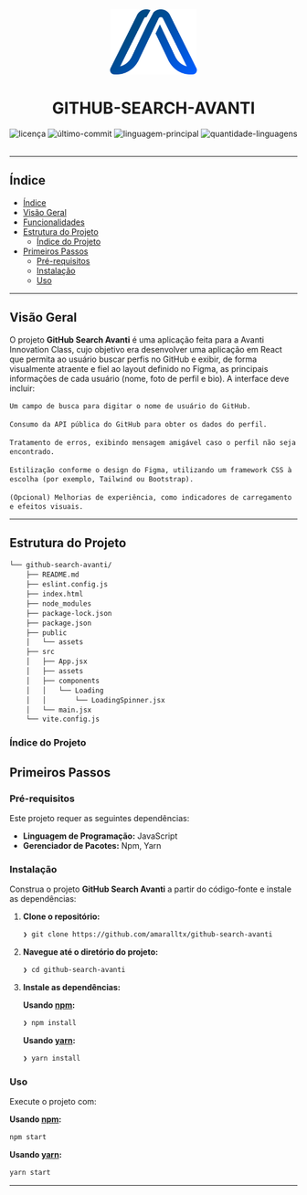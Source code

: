 <div id="top">

<!-- HEADER STYLE: CLASSIC -->
<div align="center">

<img src="src/assets//svg/avanti-logo.svg" width="30%" style="position: relative; top: 0; right: 0;" alt="Logo do Projeto"/>

# GITHUB-SEARCH-AVANTI

<em></em>

<!-- BADGES -->
<img src="https://img.shields.io/github/license/amaralltx/github-search-avanti?style=default&logo=opensourceinitiative&logoColor=white&color=0080ff" alt="licença">
<img src="https://img.shields.io/github/last-commit/amaralltx/github-search-avanti?style=default&logo=git&logoColor=white&color=0080ff" alt="último-commit">
<img src="https://img.shields.io/github/languages/top/amaralltx/github-search-avanti?style=default&color=0080ff" alt="linguagem-principal">
<img src="https://img.shields.io/github/languages/count/amaralltx/github-search-avanti?style=default&color=0080ff" alt="quantidade-linguagens">

</div>
<br>

---

## Índice

- [Índice](#índice)
- [Visão Geral](#visão-geral)
- [Funcionalidades](#funcionalidades)
- [Estrutura do Projeto](#estrutura-do-projeto)
    - [Índice do Projeto](#índice-do-projeto)
- [Primeiros Passos](#primeiros-passos)
    - [Pré-requisitos](#pré-requisitos)
    - [Instalação](#instalação)
    - [Uso](#uso)

---

## Visão Geral

O projeto **GitHub Search Avanti** é uma aplicação feita para a Avanti Innovation Class, cujo objetivo era desenvolver uma aplicação em React que permita ao usuário buscar perfis no GitHub e exibir, de forma visualmente atraente e fiel ao layout definido no Figma, as principais informações de cada usuário (nome, foto de perfil e bio). A interface deve incluir:

    Um campo de busca para digitar o nome de usuário do GitHub.

    Consumo da API pública do GitHub para obter os dados do perfil.

    Tratamento de erros, exibindo mensagem amigável caso o perfil não seja encontrado.

    Estilização conforme o design do Figma, utilizando um framework CSS à escolha (por exemplo, Tailwind ou Bootstrap).

    (Opcional) Melhorias de experiência, como indicadores de carregamento e efeitos visuais.

---

## Estrutura do Projeto

```sh
└── github-search-avanti/
    ├── README.md
    ├── eslint.config.js
    ├── index.html
    ├── node_modules
    ├── package-lock.json
    ├── package.json
    ├── public
    │   └── assets
    ├── src
    │   ├── App.jsx
    │   ├── assets
    │   ├── components
    │   │   └── Loading
    │   │       └── LoadingSpinner.jsx
    │   └── main.jsx
    └── vite.config.js
```

### Índice do Projeto
                                    
## Primeiros Passos

### Pré-requisitos

Este projeto requer as seguintes dependências:

- **Linguagem de Programação:** JavaScript
- **Gerenciador de Pacotes:** Npm, Yarn

### Instalação

Construa o projeto **GitHub Search Avanti** a partir do código-fonte e instale as dependências:

1. **Clone o repositório:**

    ```sh
    ❯ git clone https://github.com/amaralltx/github-search-avanti
    ```

2. **Navegue até o diretório do projeto:**

    ```sh
    ❯ cd github-search-avanti
    ```

3. **Instale as dependências:**

    **Usando [npm](https://www.npmjs.com/):**

    ```sh
    ❯ npm install
    ```

    **Usando [yarn](https://yarnpkg.com/):**

    ```sh
    ❯ yarn install
    ```

### Uso

Execute o projeto com:

**Usando [npm](https://www.npmjs.com/):**
```sh
npm start
```
**Usando [yarn](https://yarnpkg.com/):**
```sh
yarn start
```

[voltar-ao-topo]: https://img.shields.io/badge/-VOLTAR_AO_TOPO-151515?style=flat-square

---
